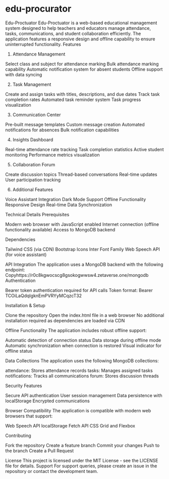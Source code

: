 # edu-procurator
Edu-Proctuator
Edu-Proctuator is a web-based educational management system designed to help teachers and educators manage attendance, tasks, communications, and student collaboration efficiently. The application features a responsive design and offline capability to ensure uninterrupted functionality.
Features
1. Attendance Management

Select class and subject for attendance marking
Bulk attendance marking capability
Automatic notification system for absent students
Offline support with data syncing

2. Task Management

Create and assign tasks with titles, descriptions, and due dates
Track task completion rates
Automated task reminder system
Task progress visualization

3. Communication Center

Pre-built message templates
Custom message creation
Automated notifications for absences
Bulk notification capabilities

4. Insights Dashboard

Real-time attendance rate tracking
Task completion statistics
Active student monitoring
Performance metrics visualization

5. Collaboration Forum

Create discussion topics
Thread-based conversations
Real-time updates
User participation tracking

6. Additional Features

Voice Assistant Integration
Dark Mode Support
Offline Functionality
Responsive Design
Real-time Data Synchronization

Technical Details
Prerequisites

Modern web browser with JavaScript enabled
Internet connection (offline functionality available)
Access to MongoDB backend

Dependencies

Tailwind CSS (via CDN)
Bootstrap Icons
Inter Font Family
Web Speech API (for voice assistant)

API Integration
The application uses a MongoDB backend with the following endpoint:
Copyhttps://r0c8kgwocscg8gsokogwwsw4.zetaverse.one/mongodb
Authentication

Bearer token authentication required for API calls
Token format: Bearer TCOiLaQdqIgknEmPVRYyMCqzcT32

Installation & Setup

Clone the repository
Open the index.html file in a web browser
No additional installation required as dependencies are loaded via CDN

Offline Functionality
The application includes robust offline support:

Automatic detection of connection status
Data storage during offline mode
Automatic synchronization when connection is restored
Visual indicator for offline status

Data Collections
The application uses the following MongoDB collections:

attendance: Stores attendance records
tasks: Manages assigned tasks
notifications: Tracks all communications
forum: Stores discussion threads

Security Features

Secure API authentication
User session management
Data persistence with localStorage
Encrypted communications

Browser Compatibility
The application is compatible with modern web browsers that support:

Web Speech API
localStorage
Fetch API
CSS Grid and Flexbox

Contributing

Fork the repository
Create a feature branch
Commit your changes
Push to the branch
Create a Pull Request

License
This project is licensed under the MIT License - see the LICENSE file for details.
Support
For support queries, please create an issue in the repository or contact the development team.
